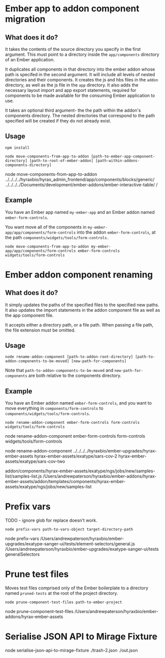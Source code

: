 # Ember app to addon component migration

## What does it do?

It takes the contents of the source directory you specify in the first argument. This must point to a directory inside the `app/components` directory of an Ember application.

It duplicates all components in that directory into the ember addon whose path is specifed in the second argument. It will include all levels of nested directories and their components. It creates the js and hbs files in the `addon` directory, as well as the js file in the `app` directory. It also adds the necessary layout import and app export statements, required for components to be made available for the consuming Ember application to use.

It takes an optional third argument- the the path within the addon's components directory. The nested directories that correspond to the path specified will be created if they do not already exist.

## Usage

`npm install`

`node move-components-from-app-to-addon [path-to-ember-app-component-directory] [path-to-root-of-ember-addon] [path-within-addons-components-directory]`

node move-components-from-app-to-addon ../../../../hyraxbio/hyrax_admin_frontend/app/components/blocks/generic/ ../../../../Documents/development/ember-addons/ember-interactive-table/ / 

## Example

You have an Ember app named `my-ember-app` and an Ember addon named `ember-form-controls`.

You want move all of the components in `my-ember-app/app/components/form-controls` into the addon `ember-form-controls`, at the path `components/widgets/tools/form-controls.`

`node move-components-from-app-to-addon my-ember-app/app/components/form-controls ember-form-controls widgets/tools/form-controls`

# Ember addon component renaming

## What does it do?

It simply updates the paths of the specified files to the specified new paths. It also updates the import statements in the addon component file as well as the app component file.

It accepts either a directory path, or a file path. When passing a file path, the file extension must be omitted.

## Usage

`node rename-addon-component [path-to-addon-root-directory] [path-to-addon-components-to-be-moved] [new-path-for-components]`

Note that `path-to-addon-components-to-be-moved` and `new-path-for-components` are both relative to the components directory.

## Example

You have an Ember addon named `ember-form-controls`, and you want to move everything in `components/form-controls` to `components/widgets/tools/form-controls`.

`node rename-addon-component ember-form-controls form-controls widgets/tools/form-controls`

node rename-addon-component ember-form-controls form-controls widgets/tools/form-controls

node rename-addon-component ../../../../hyraxbio/ember-upgrades/hyrax-ember-assets hyrax-ember-assets/exatype/sars-cov-2 hyrax-ember-assets/exatype/sars-cov-two

addon/components/hyrax-ember-assets/exatype/ngs/jobs/new/samples-list/samples-list.js
/Users/andrewpaterson/hyraxbio/ember-addons/hyrax-ember-assets/addon/templates/components/hyrax-ember-assets/exatype/ngs/jobs/new/samples-list

# Prefix vars

TODO - ignore glob for replace doesn't work.

`node prefix-vars path-to-vars-object target-directory-path`

node prefix-vars /Users/andrewpaterson/hyraxbio/ember-upgrades/exatype-sanger-ui/tests/element-selectors/general.js /Users/andrewpaterson/hyraxbio/ember-upgrades/exatype-sanger-ui/tests generalSelectors

# Prune test files

Moves test files comprised only of the Ember boilerplate to a directory named `pruned-tests` at the root of the project directory.

`node prune-component-test-files path-to-ember-project`

node prune-component-test-files /Users/andrewpaterson/hyraxbio/ember-addons/hyrax-ember-assets


# Serialise JSON API to Mirage Fixture

node serialise-json-api-to-mirage-fixture ./trash-2.json ./out.json